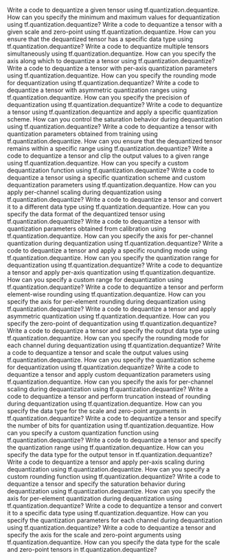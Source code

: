 Write a code to dequantize a given tensor using tf.quantization.dequantize.
How can you specify the minimum and maximum values for dequantization using tf.quantization.dequantize?
Write a code to dequantize a tensor with a given scale and zero-point using tf.quantization.dequantize.
How can you ensure that the dequantized tensor has a specific data type using tf.quantization.dequantize?
Write a code to dequantize multiple tensors simultaneously using tf.quantization.dequantize.
How can you specify the axis along which to dequantize a tensor using tf.quantization.dequantize?
Write a code to dequantize a tensor with per-axis quantization parameters using tf.quantization.dequantize.
How can you specify the rounding mode for dequantization using tf.quantization.dequantize?
Write a code to dequantize a tensor with asymmetric quantization ranges using tf.quantization.dequantize.
How can you specify the precision of dequantization using tf.quantization.dequantize?
Write a code to dequantize a tensor using tf.quantization.dequantize and apply a specific quantization scheme.
How can you control the saturation behavior during dequantization using tf.quantization.dequantize?
Write a code to dequantize a tensor with quantization parameters obtained from training using tf.quantization.dequantize.
How can you ensure that the dequantized tensor remains within a specific range using tf.quantization.dequantize?
Write a code to dequantize a tensor and clip the output values to a given range using tf.quantization.dequantize.
How can you specify a custom dequantization function using tf.quantization.dequantize?
Write a code to dequantize a tensor using a specific quantization scheme and custom dequantization parameters using tf.quantization.dequantize.
How can you apply per-channel scaling during dequantization using tf.quantization.dequantize?
Write a code to dequantize a tensor and convert it to a different data type using tf.quantization.dequantize.
How can you specify the data format of the dequantized tensor using tf.quantization.dequantize?
Write a code to dequantize a tensor with quantization parameters obtained from calibration using tf.quantization.dequantize.
How can you specify the axis for per-channel quantization during dequantization using tf.quantization.dequantize?
Write a code to dequantize a tensor and apply a specific rounding mode using tf.quantization.dequantize.
How can you specify the quantization range for dequantization using tf.quantization.dequantize?
Write a code to dequantize a tensor and apply per-axis quantization using tf.quantization.dequantize.
How can you specify a custom range for dequantization using tf.quantization.dequantize?
Write a code to dequantize a tensor and perform element-wise rounding using tf.quantization.dequantize.
How can you specify the axis for per-element rounding during dequantization using tf.quantization.dequantize?
Write a code to dequantize a tensor and apply asymmetric quantization using tf.quantization.dequantize.
How can you specify the zero-point of dequantization using tf.quantization.dequantize?
Write a code to dequantize a tensor and specify the output data type using tf.quantization.dequantize.
How can you specify the rounding mode for each channel during dequantization using tf.quantization.dequantize?
Write a code to dequantize a tensor and scale the output values using tf.quantization.dequantize.
How can you specify the quantization scheme for dequantization using tf.quantization.dequantize?
Write a code to dequantize a tensor and apply custom dequantization parameters using tf.quantization.dequantize.
How can you specify the axis for per-channel scaling during dequantization using tf.quantization.dequantize?
Write a code to dequantize a tensor and perform truncation instead of rounding during dequantization using tf.quantization.dequantize.
How can you specify the data type for the scale and zero-point arguments in tf.quantization.dequantize?
Write a code to dequantize a tensor and specify the number of bits for quantization using tf.quantization.dequantize.
How can you specify a custom quantization function using tf.quantization.dequantize?
Write a code to dequantize a tensor and specify the quantization range using tf.quantization.dequantize.
How can you specify the data type for the output tensor in tf.quantization.dequantize?
Write a code to dequantize a tensor and apply per-axis scaling during dequantization using tf.quantization.dequantize.
How can you specify a custom rounding function using tf.quantization.dequantize?
Write a code to dequantize a tensor and specify the saturation behavior during dequantization using tf.quantization.dequantize.
How can you specify the axis for per-element quantization during dequantization using tf.quantization.dequantize?
Write a code to dequantize a tensor and convert it to a specific data type using tf.quantization.dequantize.
How can you specify the quantization parameters for each channel during dequantization using tf.quantization.dequantize?
Write a code to dequantize a tensor and specify the axis for the scale and zero-point arguments using tf.quantization.dequantize.
How can you specify the data type for the scale and zero-point tensors in tf.quantization.dequantize?
